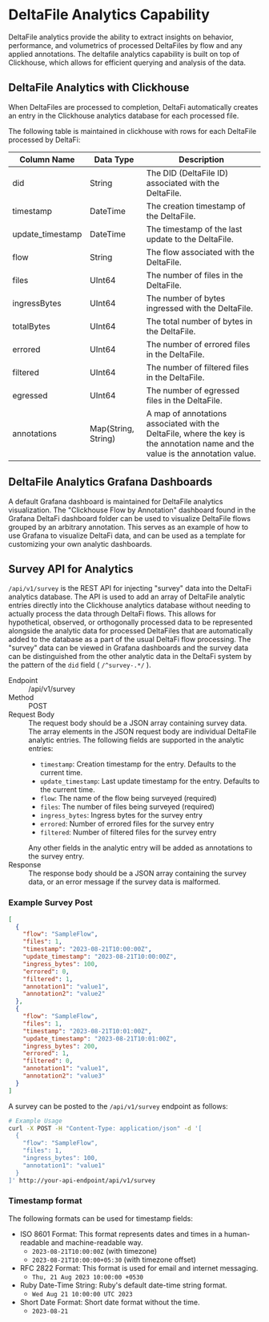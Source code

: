 # DeltaFile Analytics Capability

DeltaFile analytics provide the ability to extract insights on behavior, performance, and volumetrics
of processed DeltaFiles by flow and any applied annotations. 
The deltafile analytics capability is built on top of Clickhouse, which allows for efficient querying 
and analysis of the data.

## DeltaFile Analytics with Clickhouse

When DeltaFiles are processed to completion, DeltaFi automatically creates an entry in the Clickhouse 
analytics database for each processed file.

The following table is maintained in clickhouse with rows for each DeltaFile processed by DeltaFi:

| Column Name      | Data Type           | Description                                                                                                                     |
|------------------|---------------------|---------------------------------------------------------------------------------------------------------------------------------|
| did              | String              | The DID (DeltaFile ID) associated with the DeltaFile.                                                                           |
| timestamp        | DateTime            | The creation timestamp of the DeltaFile.                                                                                        |
| update_timestamp | DateTime            | The timestamp of the last update to the DeltaFile.                                                                              |
| flow             | String              | The flow associated with the DeltaFile.                                                                                         |
| files            | UInt64              | The number of files in the DeltaFile.                                                                                           |
| ingressBytes     | UInt64              | The number of bytes ingressed with the DeltaFile.                                                                               |
| totalBytes       | UInt64              | The total number of bytes in the DeltaFile.                                                                                     |
| errored          | UInt64              | The number of errored files in the DeltaFile.                                                                                   |
| filtered         | UInt64              | The number of filtered files in the DeltaFile.                                                                                  |
| egressed         | UInt64              | The number of egressed files in the DeltaFile.                                                                                  |
| annotations      | Map(String, String) | A map of annotations associated with the DeltaFile, where the key is the annotation name and the value is the annotation value. |

## DeltaFile Analytics Grafana Dashboards

A default Grafana dashboard is maintained for DeltaFile analytics visualization.  The "Clickhouse Flow by Annotation" 
dashboard found in the Grafana DeltaFi dashboard folder can be used to visualize DeltaFile flows grouped
by an arbitrary annotation.  This serves as an example of how to use Grafana to visualize DeltaFi data, 
and can be used as a template for customizing your own analytic dashboards.

## Survey API for Analytics

`/api/v1/survey` is the REST API for injecting "survey" data into the DeltaFi analytics database.
The API is used to add an array of DeltaFile analytic entries directly into the Clickhouse analytics
database without needing to actually process the data through DeltaFi flows.  This allows for hypothetical,
observed, or orthogonally processed data to be represented alongside the analytic data for 
processed DeltaFiles that are automatically added to the database as a part of the usual DeltaFi flow
processing.  The "survey" data can be viewed in Grafana dashboards and the survey data can be distinguished
from the other analytic data in the DeltaFi system by the pattern of the `did` field ( `/^survey-.*/` ).

<dl>
  <dt>Endpoint</dt>
  <dd>/api/v1/survey</dd>
  <dt>Method</dt>
  <dd>POST</dd>
  <dt>Request Body</dt>
  <dd>
    The request body should be a JSON array containing survey data.
    The array elements in the JSON request body are individual DeltaFile analytic entries.
    The following fields are supported in the analytic entries:
    <ul>
      <li><code>timestamp</code>: Creation timestamp for the entry. Defaults to the current time.</li>
      <li><code>update_timestamp</code>: Last update timestamp for the entry. Defaults to the current time.</li>
      <li><code>flow</code>: The name of the flow being surveyed (required)</li>
      <li><code>files</code>: The number of files being surveyed (required)</li>
      <li><code>ingress_bytes</code>: Ingress bytes for the survey entry</li>
      <li><code>errored</code>: Number of errored files for the survey entry</li>
      <li><code>filtered</code>: Number of filtered files for the survey entry</li>
    </ul>
    Any other fields in the analytic entry will be added as annotations to the survey entry.
  </dd>
  <dt>Response</dt>
  <dd>
    The response body should be a JSON array containing the survey data, or an error message if the
    survey data is malformed.
  </dd>
</dl>

### Example Survey Post

```json
[
  {
    "flow": "SampleFlow",
    "files": 1,
    "timestamp": "2023-08-21T10:00:00Z",
    "update_timestamp": "2023-08-21T10:00:00Z",
    "ingress_bytes": 100,
    "errored": 0,
    "filtered": 1,
    "annotation1": "value1",
    "annotation2": "value2"
  },
  {
    "flow": "SampleFlow",
    "files": 1,
    "timestamp": "2023-08-21T10:01:00Z",
    "update_timestamp": "2023-08-21T10:01:00Z",
    "ingress_bytes": 200,
    "errored": 1,
    "filtered": 0,
    "annotation1": "value1",
    "annotation2": "value3"
  }
]
```

A survey can be posted to the `/api/v1/survey` endpoint as follows:
```bash
# Example Usage
curl -X POST -H "Content-Type: application/json" -d '[
  {
    "flow": "SampleFlow",
    "files": 1,
    "ingress_bytes": 100,
    "annotation1": "value1"
  }
]' http://your-api-endpoint/api/v1/survey
```

### Timestamp format

The following formats can be used for timestamp fields:
- ISO 8601 Format: This format represents dates and times in a human-readable and machine-readable way.
  - `2023-08-21T10:00:00Z` (with timezone)
  - `2023-08-21T10:00:00+05:30` (with timezone offset)
- RFC 2822 Format: This format is used for email and internet messaging.
  - `Thu, 21 Aug 2023 10:00:00 +0530`
- Ruby Date-Time String: Ruby's default date-time string format.
  - `Wed Aug 21 10:00:00 UTC 2023`
- Short Date Format: Short date format without the time.
  - `2023-08-21`

